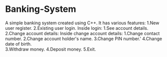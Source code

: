 # Banking-System
A simple banking system created using C++.
It has various features:
1.New user register.
2.Existing user login.
             Inside login:
             1.See account details.
             2.Change account details:
                                      Inside change account details:
                                      1.Change contact number.
                                      2.Change account holder's name.
                                      3.Change PIN number.'
                                      4.Change date of birth.                     
             3.Withdraw money.
             4.Deposit money.
             5.Exit. 
             
